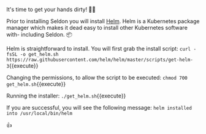 It's time to get your hands dirty! 🧑‍🔧

Prior to installing Seldon you will install [Helm](https://docs.helm.sh/). Helm is a Kubernetes package manager which makes it dead easy to install other Kubernetes software with- including Seldon. 📦

Helm is straightforward to install. You will first grab the install script:
`curl -fsSL -o get_helm.sh https://raw.githubusercontent.com/helm/helm/master/scripts/get-helm-3`{{execute}}

Changing the permissions, to allow the script to be executed:
`chmod 700 get_helm.sh`{{execute}}

Running the installer:
`./get_helm.sh`{{execute}}

If you are successful, you will see the following message:
`helm installed into /usr/local/bin/helm`

👍